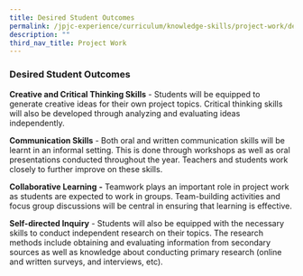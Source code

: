 ```yaml
---
title: Desired Student Outcomes
permalink: /jpjc-experience/curriculum/knowledge-skills/project-work/desired-student-outcomes/
description: ""
third_nav_title: Project Work
---
```

### **Desired Student Outcomes**
**Creative and Critical Thinking Skills** - Students will be equipped to generate creative ideas for their own project topics. Critical thinking skills will also be developed through analyzing and evaluating ideas independently.

**Communication Skills** - Both oral and written communication skills will be learnt in an informal setting. This is done through workshops as well as oral presentations conducted throughout the year. Teachers and students work closely to further improve on these skills.

**Collaborative Learning** **-** Teamwork plays an important role in project work as students are expected to work in groups. Team-building activities and focus group discussions will be central in ensuring that learning is effective.

**Self-directed Inquiry** - Students will also be equipped with the necessary skills to conduct independent research on their topics. The research methods include obtaining and evaluating information from secondary sources as well as knowledge about conducting primary research (online and written surveys, and interviews, etc).
